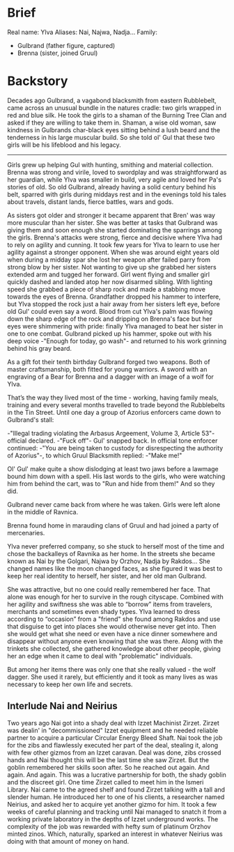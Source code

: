 # Brief

Real name: Ylva
Aliases: Nai, Najwa, Nadja...
Family:

- Gulbrand (father figure, captured)
- Brenna (sister, joined Gruul)

# Backstory

Decades ago Gulbrand, a vagabond blacksmith from eastern Rubblebelt, came
across an unusual bundle in the natures cradle: two girls wrapped in red and
blue silk. He took the girls to a shaman of the Burning Tree Clan and asked if
they are willing to take them in. Shaman, a wise old woman, saw kindness in
Gulbrands char-black eyes sitting behind a lush beard and the tenderness in his
large muscular build. So she told ol' Gul that these two girls will be his
lifeblood and his legacy.

---

Girls grew up helping Gul with hunting, smithing and material collection.
Brenna was strong and virile, loved to swordplay and was straightforward as her
guardian, while Ylva was smaller in build, very agile and loved her Pa's
stories of old. So old Gulbrand, already having a solid century behind his
belt, sparred with girls during middays rest and in the evenings told his tales
about travels, distant lands, fierce battles, wars and gods.

As sisters got older and stronger it became apparent that Bren' was way more
muscular than her sister. She was better at tasks that Gulbrand was giving them
and soon enough she started dominating the sparrings among the girls. Brenna's
attacks were strong, fierce and decisive where Ylva had to rely on agility and
cunning. It took few years for Ylva to learn to use her agility against a
stronger opponent. When she was around eight years old when during a midday
spar she lost her weapon after failed parry from strong blow by her sister. Not
wanting to give up she grabbed her sisters extended arm and tugged her forward.
Girl went flying and smaller girl quickly dashed and landed atop her now
disarmed sibling. With lighting speed she grabbed a piece of sharp rock and
made a stabbing move towards the eyes of Brenna. Grandfather dropped his hammer
to interfere, but Ylva stopped the rock just a hair away from her sisters left
eye, before old Gul' could even say a word. Blood from cut Ylva's palm was
flowing down the sharp edge of the rock and dripping on Brenna's face but her
eyes were shimmering with pride: finally Ylva managed to beat her sister in one
to one combat. Gulbrand picked up his hammer, spoke out with his deep voice
-"Enough for today, go wash"- and returned to his work grinning behind his gray
beard.

As a gift fot their tenth birthday Gulbrand forged two weapons. Both of master
craftsmanship, both fitted for young warriors. A sword with an engraving of a
Bear for Brenna and a dagger with an image of a wolf for Ylva.

That’s the way they lived most of the time - working, having family meals,
training and every several months travelled to trade beyond the Rubblebelts in
the Tin Street. Until one day a group of Azorius enforcers came down to
Gulbrand's stall:

-"Illegal trading violating the Arbasus Argeement, Volume 3, Article 53"-
official declared. -"Fuck off"- Gul' snapped back. In official tone enforcer
continued: -"You are being taken to custody for disrespecting the authority of
Azorius"-, to which Gruul Blacksmith replied: -"Make me!"

Ol' Gul' make quite a show dislodging at least two jaws before a lawmage bound
him down with a spell. His last words to the girls, who were watching him from
behind the cart, was to "Run and hide from them!" And so they did.

Gulbrand never came back from where he was taken. Girls were left alone in the
middle of Ravnica.

Brenna found home in marauding clans of Gruul and had joined a party of
mercenaries.

Ylva never preferred company, so she stuck to herself most of the time and
chose the backalleys of Ravnika as her home. In the streets she became known as
Nai by the Golgari, Najwa by Orzhov, Nadja by Rakdos... She changed names like
the moon changed faces, as she figured it was best to keep her real identity to
herself, her sister, and her old man Gulbrand.

She was attractive, but no one could really remembered her face. That alone was
enough for her to survive in the rough cityscape. Combined with her agility and
swiftness she was able to “borrow” items from travelers, merchants and
sometimes even shady types. Ylva learned to dress according to “occasion” from
a "friend" she found among Rakdos and use that disguise to get into places she
would otherwise never get into. Then she would get what she need or even have a
nice dinner somewhere and disappear without anyone even knowing that she was
there. Along with the trinkets she collected, she gathered knowledge about
other people, giving her an edge when it came to deal with "problematic"
individuals.

But among her items there was only one that she really valued - the wolf
dagger. She used it rarely, but efficiently and it took as many lives as was
necessary to keep her own life and secrets.

## Interlude Nai and Neirius

Two years ago Nai got into a shady deal with Izzet Machinist Zirzet. Zirzet was
dealin' in "decommissioned" Izzet equipment and he needed reliable partner to
acquire a particular Circular Energy Bleed Shaft. Nai took the job for the zibs
and flawlessly executed her part of the deal, stealing it, along with few other
gizmos from an Izzet caravan. Deal was done, zibs crossed hands and Nai thought
this will be the last time she saw Zirzet. But the goblin remembered her skills
soon after. So he reached out again. And again. And again. This was a lucrative
partnership for both, the shady goblin and the discreet girl. One time Zirzet
called to meet him in the Ismeri Library. Nai came to the agreed shelf and
found Zirzet talking with a tall and slender human. He introduced her to one of
his clients, a researcher named Neirius, and asked her to acquire yet another
gizmo for him. It took a few weeks of careful planning and tracking until Nai
managed to snatch it from a working private laboratory in the depths of Izzet
underground works. The complexity of the job was rewarded with hefty sum of
platinum Orzhov minted zinos. Which, naturally, sparked an interest in whatever
Neirius was doing with that amount of money on hand.
